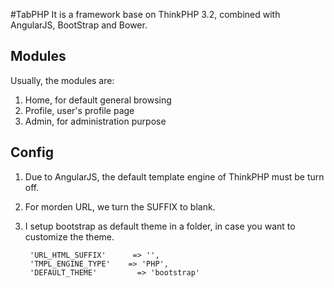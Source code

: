 #TabPHP
It is a framework base on ThinkPHP 3.2, combined with AngularJS, BootStrap and Bower.  
  
## Modules
Usually, the modules are:  
1. Home, for default general browsing  
2. Profile, user's profile page  
3. Admin, for administration purpose  
  
## Config
1. Due to AngularJS, the default template engine of ThinkPHP must be turn off.  
2. For morden URL, we turn the SUFFIX to blank.  
3. I setup bootstrap as default theme in a folder, in case you want to customize the theme.  
  
        'URL_HTML_SUFFIX'      => '',
        'TMPL_ENGINE_TYPE'    => 'PHP',
        'DEFAULT_THEME'         => 'bootstrap'